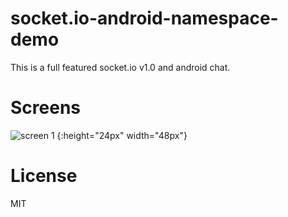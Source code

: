 # socket.io-android-namespace-demo

This is a full featured socket.io v1.0 and android chat.

# Screens
![screen 1](https://raw.githubusercontent.com/bariseser/socket.io-android-namespace-demo/master/images/screen_1.png) {:height="24px" width="48px"}

# License
MIT
